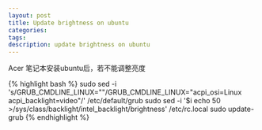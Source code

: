 ```yaml
---
layout: post
title: Update brightness on ubuntu
categories:
tags:
description: update brightness on ubuntu
---
```


Acer 笔记本安装ubuntu后，若不能调整亮度

{% highlight bash %}
sudo sed -i 's/GRUB_CMDLINE_LINUX=""/GRUB_CMDLINE_LINUX="acpi_osi=Linux acpi_backlight=video"/' /etc/default/grub
sudo sed -i '$i echo 50 >/sys/class/backlight/intel_backlight/brightness' /etc/rc.local
sudo update-grub
{% endhighlight %}
